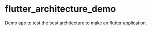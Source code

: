 # flutter_architecture_demo
 Demo app to test the best architecture to make an flutter application.
